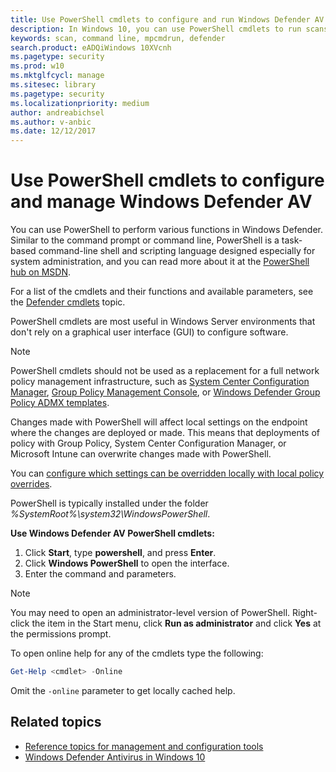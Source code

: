 ```yaml
---
title: Use PowerShell cmdlets to configure and run Windows Defender AV
description: In Windows 10, you can use PowerShell cmdlets to run scans, update definitions, and change settings in Windows Defender Antivirus.
keywords: scan, command line, mpcmdrun, defender
search.product: eADQiWindows 10XVcnh
ms.pagetype: security
ms.prod: w10
ms.mktglfcycl: manage
ms.sitesec: library
ms.pagetype: security
ms.localizationpriority: medium
author: andreabichsel
ms.author: v-anbic
ms.date: 12/12/2017
---
```


# Use PowerShell cmdlets to configure and manage Windows Defender AV

You can use PowerShell to perform various functions in Windows Defender. Similar to the command prompt or command line, PowerShell is a task-based command-line shell and scripting language designed especially for system administration, and you can read more about it at the [PowerShell hub on MSDN](https://msdn.microsoft.com/en-us/powershell/mt173057.aspx).

For a list of the cmdlets and their functions and available parameters, see the [Defender cmdlets](https://technet.microsoft.com/en-us/library/dn433280.aspx) topic.

PowerShell cmdlets are most useful in Windows Server environments that don't rely on a graphical user interface (GUI) to configure software. 

> [!NOTE]
> PowerShell cmdlets should not be used as a replacement for a full network policy management infrastructure, such as [System Center Configuration Manager](https://technet.microsoft.com/en-us/library/gg682129.aspx), [Group Policy Management Console](https://technet.microsoft.com/en-us/library/cc731212.aspx), or [Windows Defender Group Policy ADMX templates](https://support.microsoft.com/en-us/kb/927367).

Changes made with PowerShell will affect local settings on the endpoint where the changes are deployed or made. This means that deployments of policy with Group Policy, System Center Configuration Manager, or Microsoft Intune can overwrite changes made with PowerShell. 

You can [configure which settings can be overridden locally with local policy overrides](configure-local-policy-overrides-windows-defender-antivirus.md).

PowerShell is typically installed under the folder _%SystemRoot%\system32\WindowsPowerShell_.


**Use Windows Defender AV PowerShell cmdlets:**

1. Click **Start**, type **powershell**, and press **Enter**.
2. Click **Windows PowerShell** to open the interface. 
3. Enter the command and parameters.

> [!NOTE]
> You may need to open an administrator-level version of PowerShell. Right-click the item in the Start menu, click **Run as administrator** and click **Yes** at the permissions prompt.

To open online help for any of the cmdlets type the following:

```PowerShell
Get-Help <cmdlet> -Online
```
Omit the `-online` parameter to get locally cached help.

## Related topics

- [Reference topics for management and configuration tools](configuration-management-reference-windows-defender-antivirus.md)
- [Windows Defender Antivirus in Windows 10](windows-defender-antivirus-in-windows-10.md)